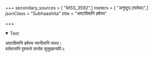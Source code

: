 +++
secondary_sources = [ "MSS_3592",]
meters = [ "अनुष्टुप् (श्लोक)",]
jsonClass = "Subhaashita"
title = "अष्टाविमानि हर्षस्य"

+++

<details open><summary>Text</summary>

अष्टाविमानि हर्षस्य नवनीतानि भारत।  
वर्तमानानि दृश्यन्ते तान्येव सुसुखान्यपि॥
</details>
